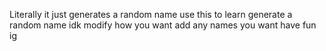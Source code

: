Literally it just generates a random name
use this to learn
generate a random name
idk
modify how you want
add any names you want
have fun ig

